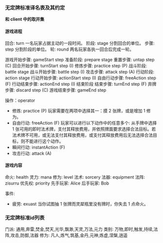 ### 无定牌标准译名表及其约定
**和 client 中的取并集**
#### 游戏进程

回合: turn
  一名玩家占据主动的一段时间。
阶段: stage
  分割回合的单位。
步骤: step
  分割阶段的单位。
轮: round
  两名玩家各执一回合后完成一轮。

游戏开始步骤: gameStart step
准备阶段: prepare stage
  重置步骤: untap step (C)
  回合开始步骤: turnStart step (I)
  修炼步骤: practice step (P)
战斗阶段: battle stage
  战斗开始步骤: battle step (I)
  攻击步骤: attack step (A)
行动阶段: action stage
  行动开始步骤: actionStart step (I)
  自由行动步骤: freeAction step (F)
  行动结束步骤: actionEnd step (I)
结束阶段
  结束步骤: turnEnd step (F)
  弃牌步骤: discard step (C)
游戏结束步骤: gameEnd step

操作：operator
  - 修炼: practice (P)
    玩家需要在两项中选择其一：摸 2 张牌，或是增加 1 修为。
  - 自由行动: freeAction (F)
    玩家可以进行以下动作中的任意多个:
      从手牌中选择 1 张可用的即时法术牌，支付其释放费用，并依照牌面要求选择合法目标。若法术牌不可用，或无法支付其释放费用，或支付其释放费用后无法选择合法目标，则不能进行这个动作。
  - 瞬间行动: instantAction (F)
  - 攻击行动: attack (A)

#### 游戏内容

命火: health
灵力: mana
修为: level 
法术: sorcery
法器: equipment
法阵: zisurru
优先权: priority
先手玩家: Alice
后手玩家: Bob

事件: 
  - 疲劳: exuast
    当你试图抽 1 张牌而灵犀瓶里没有牌时，你失去 1 点命火。

### 无定牌标准id列表
门派: 通用,奔雷,焚金,焚天,光华,飘渺,天灵,万法,元力
类别: 万物,即时,触发,持续,法阵,攻击,防御,法器
修为: 凡人,炼气,筑基,金丹,元神,炼虚,涅槃,逍遥